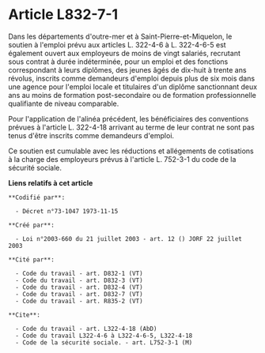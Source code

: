 # Article L832-7-1

Dans les départements d'outre-mer et à Saint-Pierre-et-Miquelon, le soutien à l'emploi prévu aux articles L. 322-4-6 à L.
322-4-6-5 est également ouvert aux employeurs de moins de vingt salariés, recrutant sous contrat à durée indéterminée, pour
un emploi et des fonctions correspondant à leurs diplômes, des jeunes âgés de dix-huit à trente ans révolus, inscrits comme
demandeurs d'emploi depuis plus de six mois dans une agence pour l'emploi locale et titulaires d'un diplôme sanctionnant deux
ans au moins de formation post-secondaire ou de formation professionnelle qualifiante de niveau comparable.

Pour l'application de l'alinéa précédent, les bénéficiaires des conventions prévues à l'article L. 322-4-18 arrivant au terme
de leur contrat ne sont pas tenus d'être inscrits comme demandeurs d'emploi.

Ce soutien est cumulable avec les réductions et allégements de cotisations à la charge des employeurs prévus à l'article L.
752-3-1 du code de la sécurité sociale.

**Liens relatifs à cet article**

	**Codifié par**:

	  - Décret n°73-1047 1973-11-15

	**Créé par**:

	  - Loi n°2003-660 du 21 juillet 2003 - art. 12 () JORF 22 juillet 2003

	**Cité par**:

	  - Code du travail - art. D832-1 (VT)
	  - Code du travail - art. D832-3 (VT)
	  - Code du travail - art. D832-4 (VT)
	  - Code du travail - art. D832-7 (VT)
	  - Code du travail - art. R835-2 (VT)

	**Cite**:

	  - Code du travail - art. L322-4-18 (AbD)
	  - Code du travail L322-4-6 à L322-4-6-5, L322-4-18
	  - Code de la sécurité sociale. - art. L752-3-1 (M)
